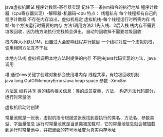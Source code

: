 java虚拟机面试
程序计数器-寄存器实现
记住下一条jvm指令的执行地址
程序计数器（cpu寄存器实现）-解释器-机器码-cpu
特点：
线程私有
每个线程都有自己的程序计数器
不存在内存溢出，虚拟机规定
虚拟机栈-每个线程运行时所需内存
栈帧-每个方法运行时需要的内存
方法1调用方法2
1先入栈、2后入栈
栈内存不需要垃圾回收，因为栈方法执行完栈帧会弹出，自动的回收掉不需要垃圾回收

栈内存大小默认1M，设置过大会影响线程并行数目
一个线程对应一个虚拟机栈，调用相同方法互不干扰

本地方法栈
虚拟机调用本地方法时提供的内存
不是由java代码实现的方法，java调用

堆
通过new关键字创建对象都会使用堆内存
线程共享，有垃圾回收机制
java.long.OutOfMemoryError:Java heap space
参数 -Xmx8m


方法区
线程共享
类的结构相关信息：类的成员变量，方法，
构造方法代码部分，运行时常量池

虚拟机启动时创建


常量池就是一张表，虚拟机指令根据这张表找到要执行的类名、方法名、参数类型、字面量信息
运行时常量池就是当该类被加载时，它的常量池信息就会被加载到运行时常量池中，并把里面的符号地址变为真实内存地址

